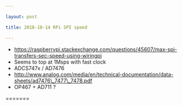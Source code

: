 ```yaml
---

layout: post

title: 2018-10-14 RPi SPI speed

---
```



-   https://raspberrypi.stackexchange.com/questions/45607/max-spi-transfers-sec-speed-using-wiringpi
-   Seems to top at 1Msps with fast clock
-   ADCS747x / AD7476
-   http://www.analog.com/media/en/technical-documentation/data-sheets/ad7476\_7477\_7478.pdf
-   OP467 + AD711 ?

=======


